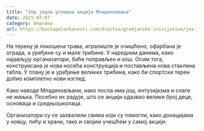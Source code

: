 ```yaml
---
title: "Још једна успешна акција Младеновљана"
date: 2025-07-07
category: Општина
url: https://backapalankavesti.com/drustvo/gradjanske-inicijative/jos-jedna-uspesna-akcija-mladenovljana/
---
```


На терену је покошена трава, игралиште је очишћено, офарбана је ограда, а уређене су и мале трибине. У наредним данима, како најављују организатори, биће поправљен и кош. Осим тога, конструисана је нова носећа конструкција и постављена нова стаклена табла. У плану је и уређење великих трибина, како би спортски терен добио комплетно нови изглед.

Како наводе Младеновљани, иако посла има још, ентузијазма и снаге не мањка. Посебно их радује, што се акцији одазвао велики број деце, основаца и средњошколаца.

Организатори су се захвалили свима који су помогли, како донацијама у новцу, пићу и храни, тако и својим учешћем у самој акцији.
